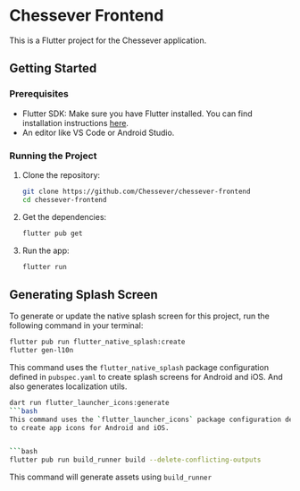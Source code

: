 # Chessever Frontend

This is a Flutter project for the Chessever application.

## Getting Started

### Prerequisites

- Flutter SDK: Make sure you have Flutter installed. You can find installation
  instructions [here](https://flutter.dev/docs/get-started/install).
- An editor like VS Code or Android Studio.

### Running the Project

1. Clone the repository:
   ```bash
   git clone https://github.com/Chessever/chessever-frontend
   cd chessever-frontend
   ```
2. Get the dependencies:
   ```bash
   flutter pub get
   ```
3. Run the app:
   ```bash
   flutter run
   ```

## Generating Splash Screen

To generate or update the native splash screen for this project, run the following command in your
terminal:

```bash
flutter pub run flutter_native_splash:create
flutter gen-l10n
```

This command uses the `flutter_native_splash` package configuration defined in `pubspec.yaml`
to create splash screens for Android and iOS. And also generates localization utils.

```bash
dart run flutter_launcher_icons:generate
```bash
This command uses the `flutter_launcher_icons` package configuration defined in `pubspec.yaml`
to create app icons for Android and iOS. 


```bash
flutter pub run build_runner build --delete-conflicting-outputs
```

This command will generate assets using `build_runner`

